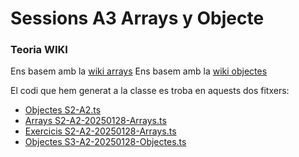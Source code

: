 # Sessions A3  Arrays y Objecte
### Teoria WIKI

Ens basem amb la [wiki arrays](https://xtec.dev/typescript/sequence/)
Ens basem amb la [wiki objectes](https://xtec.dev/typescript/object/)

El codi que hem generat a la classe es troba en aquests dos fitxers:

- [Objectes S2-A2.ts](https://github.com/mikibardaji/M0373/blob/main/A2/A2/S2-A2.ts)
- [Arrays S2-A2-20250128-Arrays.ts](https://github.com/mikibardaji/M0373/blob/main/A2/A2/S3-A2-20250204-Arrays.ts)
- [Exercicis S2-A2-20250128-Arrays.ts](https://github.com/mikibardaji/M0373/blob/main/A2/A2/S3-A2-20250204-Exercicis.ts)
- [Objectes S3-A2-20250128-Objectes.ts](https://github.com/mikibardaji/M0373/blob/main/A2/A2/S3-A2-20250204-Exercicis.ts)
